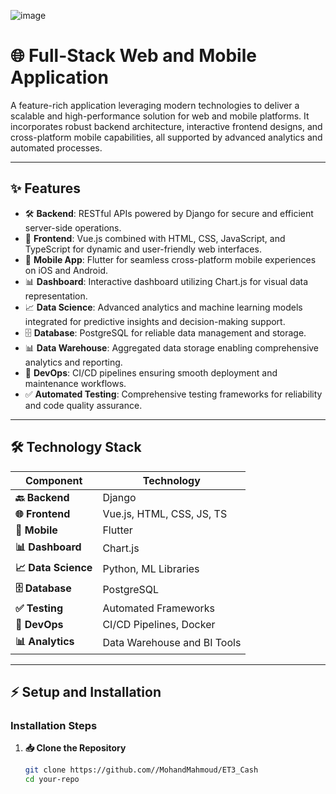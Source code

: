 ![image](https://github.com/user-attachments/assets/5d740dd7-a1e8-4b09-80ca-51cc1f950bb8)
# 🌐 Full-Stack Web and Mobile Application  

A feature-rich application leveraging modern technologies to deliver a scalable and high-performance solution for web and mobile platforms. It incorporates robust backend architecture, interactive frontend designs, and cross-platform mobile capabilities, all supported by advanced analytics and automated processes.

---

## **✨ Features**

- 🛠️ **Backend**: RESTful APIs powered by Django for secure and efficient server-side operations.  
- 🎨 **Frontend**: Vue.js combined with HTML, CSS, JavaScript, and TypeScript for dynamic and user-friendly web interfaces.  
- 📱 **Mobile App**: Flutter for seamless cross-platform mobile experiences on iOS and Android.  
- 📊 **Dashboard**: Interactive dashboard utilizing Chart.js for visual data representation.  
- 📈 **Data Science**: Advanced analytics and machine learning models integrated for predictive insights and decision-making support.  
- 🗄️ **Database**: PostgreSQL for reliable data management and storage.  
- 📊 **Data Warehouse**: Aggregated data storage enabling comprehensive analytics and reporting.  
- 🚀 **DevOps**: CI/CD pipelines ensuring smooth deployment and maintenance workflows.  
- ✅ **Automated Testing**: Comprehensive testing frameworks for reliability and code quality assurance.  

---

## **🛠️ Technology Stack**

| Component             | Technology                        |
|------------------------|------------------------------------|
| **🔙 Backend**        | Django                            |
| **🌐 Frontend**       | Vue.js, HTML, CSS, JS, TS         |
| **📱 Mobile**         | Flutter                           |
| **📊 Dashboard**      | Chart.js                          |
| **📈 Data Science**   | Python, ML Libraries              |
| **🗄️ Database**       | PostgreSQL                        |
| **✅ Testing**         | Automated Frameworks              |
| **🚀 DevOps**         | CI/CD Pipelines, Docker           |
| **📊 Analytics**      | Data Warehouse and BI Tools       |

---

## **⚡ Setup and Installation**

### **Installation Steps**  

1. **📥 Clone the Repository**  
   ```bash
   git clone https://github.com//MohandMahmoud/ET3_Cash
   cd your-repo

